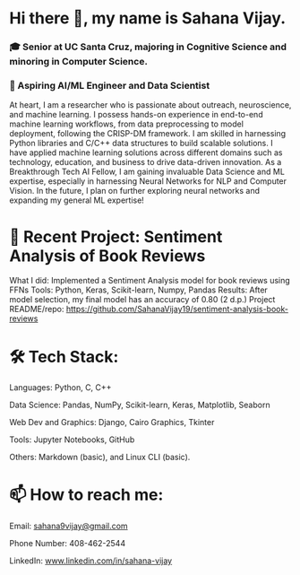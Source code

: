 # Hi there 👋, my name is Sahana Vijay.
### 🎓 Senior at UC Santa Cruz, majoring in Cognitive Science and minoring in Computer Science. 
### 🔭 Aspiring AI/ML Engineer and Data Scientist

At heart, I am a researcher who is passionate about outreach, neuroscience, and machine learning. I possess hands-on experience in end-to-end machine learning workflows, from data preprocessing to model deployment,
following the CRISP-DM framework. I am skilled in harnessing Python libraries and C/C++ data structures to build scalable solutions. I have applied machine learning solutions across different domains such as technology, education, and business to drive data-driven innovation. As a Breakthrough Tech AI Fellow, I am gaining invaluable Data Science and ML expertise, especially in harnessing Neural Networks for NLP and Computer Vision. In the future, I plan on further exploring neural networks and expanding my general ML expertise!

# 🎯 Recent Project: Sentiment Analysis of Book Reviews

What I did: Implemented a Sentiment Analysis model for book reviews using FFNs 
Tools: Python, Keras, Scikit-learn, Numpy, Pandas
Results: After model selection, my final model has an accuracy of 0.80 (2 d.p.)
Project README/repo: https://github.com/SahanaVijay19/sentiment-analysis-book-reviews

# 🛠 Tech Stack:

Languages: Python, C, C++

Data Science: Pandas, NumPy, Scikit-learn, Keras, Matplotlib, Seaborn

Web Dev and Graphics: Django, Cairo Graphics, Tkinter

Tools: Jupyter Notebooks, GitHub

Others: Markdown (basic), and Linux CLI (basic).

# 📫 How to reach me:

Email: sahana9vijay@gmail.com

Phone Number: 408-462-2544

LinkedIn: www.linkedin.com/in/sahana-vijay


<!--
**SahanaVijay19/SahanaVijay19** is a ✨ _special_ ✨ repository because its `README.md` (this file) appears on your GitHub profile.

Here are some ideas to get you started:

- 🔭 I’m currently working on ...
- 🌱 I’m currently learning ...
- 👯 I’m looking to collaborate on ...
- 🤔 I’m looking for help with ...
- 💬 Ask me about ...
- 📫 How to reach me: ...
- 😄 Pronouns: ...
- ⚡ Fun fact: ...
-->
